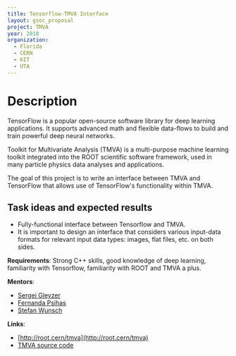 ```yaml
---
title: Tensorflow-TMVA Interface
layout: gsoc_proposal
project: TMVA
year: 2018
organization:
  - Florida
  - CERN
  - KIT
  - UTA
---
```


# Description

TensorFlow is a popular open-source software library for deep learning
applications. It supports advanced math and flexible data-flows to build and
train powerful deep neural networks.

Toolkit for Multivariate Analysis (TMVA) is a multi-purpose machine learning
toolkit integrated into the ROOT scientific software framework, used in many
particle physics data analyses and applications.

The goal of this project is to write an interface between TMVA and TensorFlow
that allows use of TensorFlow's functionality within TMVA.

## Task ideas and expected results

- Fully-functional interface between Tensorflow and TMVA.
- It is important to design an interface that considers various input-data
  formats for relevant input data types: images, flat files, etc. on both sides.

**Requirements**: Strong C++ skills, good knowledge of deep learning,
familiarity with Tensorflow, familiarity with ROOT and TMVA a plus.

**Mentors**:

- [Sergei Gleyzer](mailto:sft-gsoc@cern.ch?subject=Tensorflow-TMVA%20Interface)
- [Fernanda Psihas](mailto:sft-gsoc@cern.ch?subject=Tensorflow-TMVA%20Interface)
- [Stefan Wunsch](mailto:sft-gsoc@cern.ch?subject=Tensorflow-TMVA%20Interface)

**Links**:

- [http://root.cern/tmva](http://root.cern/tmva)
- [TMVA source code](https://github.com/root-project/root/tree/master/tmva)
